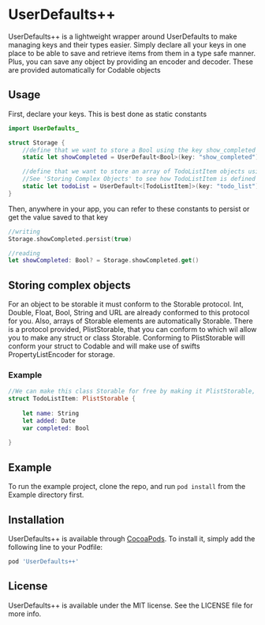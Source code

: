 # UserDefaults++

UserDefaults++ is a lightweight wrapper around UserDefaults to make managing keys and their types easier. Simply declare all your keys in one place to be able to save and retrieve items from them in a type safe manner. Plus, you can save any object by providing an encoder and decoder. These are provided automatically for Codable objects

## Usage

First, declare your keys. This is best done as static constants

```swift
import UserDefaults_

struct Storage {
    //define that we want to store a Bool using the key show_completed
    static let showCompleted = UserDefault<Bool>(key: "show_completed")

    //define that we want to store an array of TodoListItem objects using the key todo_list
    //See 'Storing Complex Objects' to see how TodoListItem is defined
    static let todoList = UserDefault<[TodoListItem]>(key: "todo_list")
}
```

Then, anywhere in your app, you can refer to these constants to persist or get the value saved to that key

```swift
//writing
Storage.showCompleted.persist(true)

//reading
let showCompleted: Bool? = Storage.showCompleted.get()
```

## Storing complex objects

For an object to be storable it must conform to the Storable protocol. Int, Double, Float, Bool, String and URL are already conformed to this protocol for you. Also, arrays of Storable elements are automatically Storable.
There is a protocol provided, PlistStorable, that you can conform to which wil allow you to make any struct or class Storable. Conforming to PlistStorable will conform your struct to Codable and will make use of swifts PropertyListEncoder for storage.

### Example

```swift
//We can make this class Storable for free by making it PlistStorable, as long as all its properties are Codable
struct TodoListItem: PlistStorable {
    
    let name: String
    let added: Date
    var completed: Bool
    
}
```

## Example

To run the example project, clone the repo, and run `pod install` from the Example directory first.

## Installation

UserDefaults++ is available through [CocoaPods](https://cocoapods.org). To install
it, simply add the following line to your Podfile:

```ruby
pod 'UserDefaults++'
```

## License

UserDefaults++ is available under the MIT license. See the LICENSE file for more info.
